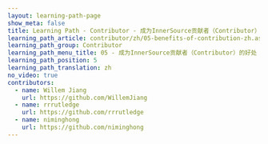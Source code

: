 ```yaml
---
layout: learning-path-page
show_meta: false
title: Learning Path - Contributor - 成为InnerSource贡献者（Contributor）的好处
learning_path_article: contributor/zh/05-benefits-of-contribution-zh.asciidoc
learning_path_group: Contributor
learning_path_menu_title: 05 - 成为InnerSource贡献者（Contributor）的好处
learning_path_position: 5
learning_path_translation: zh
no_video: true
contributors:
  - name: Willem Jiang
    url: https://github.com/WillemJiang
  - name: rrrutledge
    url: https://github.com/rrrutledge
  - name: niminghong
    url: https://github.com/niminghong
---
```

<!--- This file autogenerated from https://github.com/InnerSourceCommons/InnerSourceLearningPath/blob/master/scripts/generate_learning_path_markdown.js -->